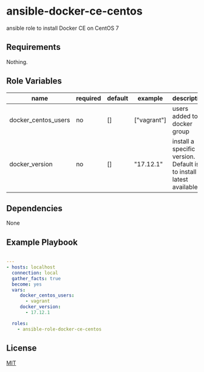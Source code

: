 # ansible-docker-ce-centos

ansible role to install Docker CE on CentOS 7

## Requirements

Nothing.

## Role Variables

name | required | default | example | description
--- | --- | --- | --- | ---
docker_centos_users | no | [] | ["vagrant"] | users added to docker group
docker_version | no | [] | "17.12.1" | install a specific version. Default is to install latest available.


## Dependencies

None

## Example Playbook

```yaml

---
- hosts: localhost
  connection: local
  gather_facts: true
  become: yes
  vars:
     docker_centos_users:
       - vagrant
     docker_version:
       - 17.12.1

  roles:
    - ansible-role-docker-ce-centos
```

## License

[MIT](LICENSE)
